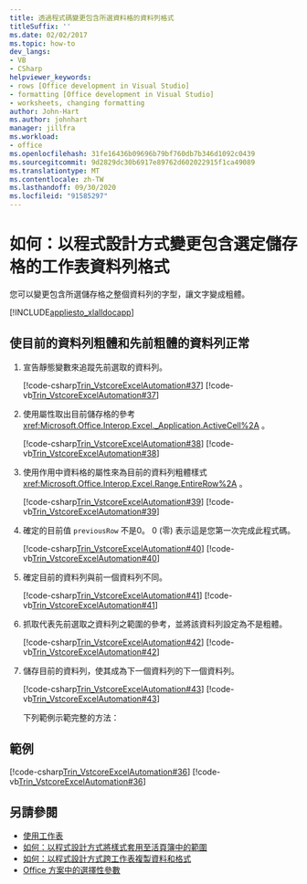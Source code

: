 ```yaml
---
title: 透過程式碼變更包含所選資料格的資料列格式
titleSuffix: ''
ms.date: 02/02/2017
ms.topic: how-to
dev_langs:
- VB
- CSharp
helpviewer_keywords:
- rows [Office development in Visual Studio]
- formatting [Office development in Visual Studio]
- worksheets, changing formatting
author: John-Hart
ms.author: johnhart
manager: jillfra
ms.workload:
- office
ms.openlocfilehash: 31fe16436b09696b79bf760db7b346d1092c0439
ms.sourcegitcommit: 9d2829dc30b6917e89762d602022915f1ca49089
ms.translationtype: MT
ms.contentlocale: zh-TW
ms.lasthandoff: 09/30/2020
ms.locfileid: "91585297"
---
```

# <a name="how-to-programmatically-change-formatting-in-worksheet-rows-containing-selected-cells"></a>如何：以程式設計方式變更包含選定儲存格的工作表資料列格式
  您可以變更包含所選儲存格之整個資料列的字型，讓文字變成粗體。

 [!INCLUDE[appliesto_xlalldocapp](../vsto/includes/appliesto-xlalldocapp-md.md)]

## <a name="to-make-the-current-row-bold-and-the-previously-bolded-row-normal"></a>使目前的資料列粗體和先前粗體的資料列正常

1. 宣告靜態變數來追蹤先前選取的資料列。

    [!code-csharp[Trin_VstcoreExcelAutomation#37](../vsto/codesnippet/CSharp/Trin_VstcoreExcelAutomationCS/Sheet1.cs#37)]
    [!code-vb[Trin_VstcoreExcelAutomation#37](../vsto/codesnippet/VisualBasic/Trin_VstcoreExcelAutomation/Sheet1.vb#37)]

2. 使用屬性取出目前儲存格的參考 <xref:Microsoft.Office.Interop.Excel._Application.ActiveCell%2A> 。

    [!code-csharp[Trin_VstcoreExcelAutomation#38](../vsto/codesnippet/CSharp/Trin_VstcoreExcelAutomationCS/Sheet1.cs#38)]
    [!code-vb[Trin_VstcoreExcelAutomation#38](../vsto/codesnippet/VisualBasic/Trin_VstcoreExcelAutomation/Sheet1.vb#38)]

3. 使用作用中資料格的屬性來為目前的資料列粗體樣式 <xref:Microsoft.Office.Interop.Excel.Range.EntireRow%2A> 。

    [!code-csharp[Trin_VstcoreExcelAutomation#39](../vsto/codesnippet/CSharp/Trin_VstcoreExcelAutomationCS/Sheet1.cs#39)]
    [!code-vb[Trin_VstcoreExcelAutomation#39](../vsto/codesnippet/VisualBasic/Trin_VstcoreExcelAutomation/Sheet1.vb#39)]

4. 確定的目前值 `previousRow` 不是0。 0 (零) 表示這是您第一次完成此程式碼。

    [!code-csharp[Trin_VstcoreExcelAutomation#40](../vsto/codesnippet/CSharp/Trin_VstcoreExcelAutomationCS/Sheet1.cs#40)]
    [!code-vb[Trin_VstcoreExcelAutomation#40](../vsto/codesnippet/VisualBasic/Trin_VstcoreExcelAutomation/Sheet1.vb#40)]

5. 確定目前的資料列與前一個資料列不同。

    [!code-csharp[Trin_VstcoreExcelAutomation#41](../vsto/codesnippet/CSharp/Trin_VstcoreExcelAutomationCS/Sheet1.cs#41)]
    [!code-vb[Trin_VstcoreExcelAutomation#41](../vsto/codesnippet/VisualBasic/Trin_VstcoreExcelAutomation/Sheet1.vb#41)]

6. 抓取代表先前選取之資料列之範圍的參考，並將該資料列設定為不是粗體。

    [!code-csharp[Trin_VstcoreExcelAutomation#42](../vsto/codesnippet/CSharp/Trin_VstcoreExcelAutomationCS/Sheet1.cs#42)]
    [!code-vb[Trin_VstcoreExcelAutomation#42](../vsto/codesnippet/VisualBasic/Trin_VstcoreExcelAutomation/Sheet1.vb#42)]

7. 儲存目前的資料列，使其成為下一個資料列的下一個資料列。

    [!code-csharp[Trin_VstcoreExcelAutomation#43](../vsto/codesnippet/CSharp/Trin_VstcoreExcelAutomationCS/Sheet1.cs#43)]
    [!code-vb[Trin_VstcoreExcelAutomation#43](../vsto/codesnippet/VisualBasic/Trin_VstcoreExcelAutomation/Sheet1.vb#43)]

   下列範例示範完整的方法：

## <a name="example"></a>範例
 [!code-csharp[Trin_VstcoreExcelAutomation#36](../vsto/codesnippet/CSharp/Trin_VstcoreExcelAutomationCS/Sheet1.cs#36)]
 [!code-vb[Trin_VstcoreExcelAutomation#36](../vsto/codesnippet/VisualBasic/Trin_VstcoreExcelAutomation/Sheet1.vb#36)]

## <a name="see-also"></a>另請參閱
- [使用工作表](../vsto/working-with-worksheets.md)
- [如何：以程式設計方式將樣式套用至活頁簿中的範圍](../vsto/how-to-programmatically-apply-styles-to-ranges-in-workbooks.md)
- [如何：以程式設計方式跨工作表複製資料和格式](../vsto/how-to-programmatically-copy-data-and-formatting-across-worksheets.md)
- [Office 方案中的選擇性參數](../vsto/optional-parameters-in-office-solutions.md)
